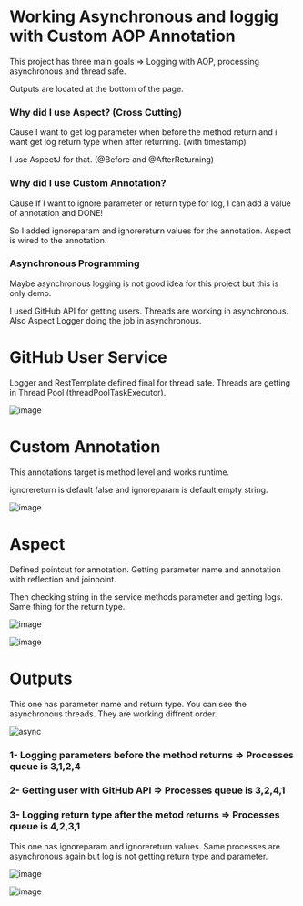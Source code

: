 # Working Asynchronous and loggig with Custom AOP Annotation

This project has three main goals => Logging with AOP, processing asynchronous and thread safe.

Outputs are located at the bottom of the page.

### Why did I use Aspect? (Cross Cutting)
 
Cause I want to get log parameter when before  the method return and i want get log return type when after returning. (with timestamp)

I use AspectJ for that. (@Before and @AfterReturning)

### Why did I use Custom Annotation?

Cause If I want to ignore parameter or return type for log, I can add a value of annotation and DONE!

So I added ignoreparam and ignorereturn values for the annotation. Aspect is wired to the annotation.

### Asynchronous Programming

Maybe asynchronous logging is not good idea for this project but this is only demo. 

I used GitHub API for getting users. Threads are working in asynchronous. Also Aspect Logger doing the job in asynchronous.

# GitHub User Service

Logger and RestTemplate defined final for thread safe. Threads are getting in Thread Pool (threadPoolTaskExecutor).

![image](https://user-images.githubusercontent.com/38990648/127248696-6c44eba0-3f23-48e7-98d2-126d1b2610f8.png)


# Custom Annotation

This annotations target is method level and works runtime.

ignorereturn is default false and ignoreparam is default empty string.  

![image](https://user-images.githubusercontent.com/38990648/127249096-7aef89ea-ac6d-4cd0-bed2-6478d650a91a.png)


# Aspect

Defined pointcut for annotation. Getting parameter name and annotation with reflection and joinpoint. 

Then checking string in the service methods parameter and getting logs. Same thing for the return type.

![image](https://user-images.githubusercontent.com/38990648/127249315-b039af07-6cf9-4b33-9baf-261abc6dd5d0.png)

![image](https://user-images.githubusercontent.com/38990648/127249736-f7e6fe3a-6a74-4de4-b63f-fc77cf12f544.png)


# Outputs

This one has parameter name and return type. You can see the asynchronous threads. They are working diffrent order.

![async](https://user-images.githubusercontent.com/38990648/127252645-350c07d1-a0c3-430e-8504-a1c3983ed3fc.png)


### 1- Logging parameters before the method returns => Processes queue is 3,1,2,4
### 2- Getting user with GitHub API => Processes queue is 3,2,4,1
### 3- Logging return type after the metod returns => Processes queue is 4,2,3,1

This one has ignoreparam and ignorereturn values. Same processes are asynchronous again but log is not getting return type and parameter.

![image](https://user-images.githubusercontent.com/38990648/127251858-1156c437-b77e-4073-85d9-9d02517eb62f.png)

![image](https://user-images.githubusercontent.com/38990648/127252385-0ebbb24b-e722-4464-abad-678fdb5d20d4.png)

